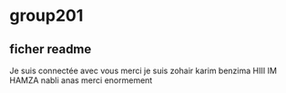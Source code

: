 # group201
##  ficher readme
Je suis connectée avec vous merci
je suis zohair
karim benzima
HIII IM HAMZA 
nabli anas 
merci enormement
